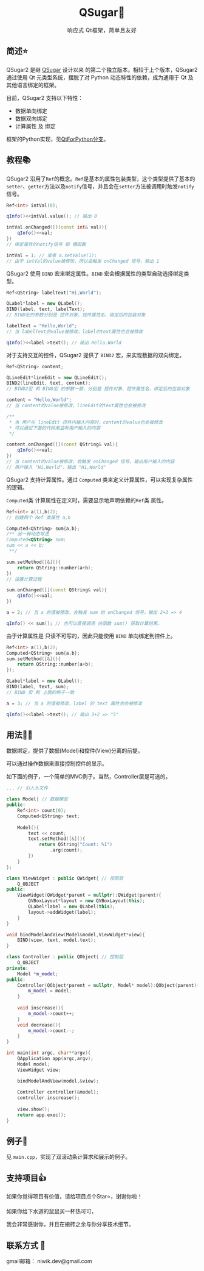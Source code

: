 <link href='https://fonts.googleapis.com/css?family=Noto Sans' rel='stylesheet'>
<link href="
https://cdn.jsdelivr.net/npm/jetbrains-mono@1.0.6/css/jetbrains-mono.min.css
" rel="stylesheet">

<h1 style="text-align: center;">QSugar🌱</h1>

<div style="text-align:center; letter-spacing: 0.05em;">
    响应式 Qt框架，简单且友好
</div>

<h2>
    简述⭐
</h2>

QSugar2 是继 [QSugar](https://github.com/niwik-dev/QSugar) 设计以来 的第二个独立版本。相较于上个版本，QSugar2 通过使用 Qt 元类型系统，摆脱了对 Python 动态特性的依赖，成为通用于 Qt 及其他语言绑定的框架。

目前，QSugar2 支持以下特性：
* 数据单向绑定
* 数据双向绑定
* 计算属性 及 绑定

框架的Python实现，见[QtForPython分支](https://github.com/niwik-dev/QSugar2/tree/QtForPython)。

<h2>
    教程📚
</h2>

QSugar2 沿用了`Ref`的概念。`Ref`是基本的属性包装类型，这个类型提供了基本的`setter`、`getter`方法以及`notify`信号，并且会在`setter`方法被调用时触发`notify`信号。

```c++
Ref<int> intVal(0);

qInfo()<<intVal.value(); // 输出 0

intVal.onChanged([](const int& val)){
    qInfo()<<val;
})
// 绑定属性的notify信号 和 槽函数

intVal = 1; // 或者 a.setValue(1);
// 由于 intVal的value被修改，所以会触发 onChanged 信号，输出 1
```

QSugar2 使用 `BIND` 宏来绑定属性。`BIND` 宏会根据属性的类型自动选择绑定类型。

```c++
Ref<QString> labelText("Hi,World");

QLabel*label = new QLabel();
BIND(label, text, labelText);
// BIND宏的参数分别是 控件对象、控件属性名、绑定后的包装对象

labelText = "Hello,World";
// 当 labelText的value被修改，label的text属性也会被修改

qInfo()<<label->text(); // 输出 Hello,World
```

对于支持交互的控件，QSugar2 提供了 `BIND2` 宏，来实现数据的双向绑定。

```c++
Ref<QString> content;

QLineEdit*lineEdit = new QLineEdit();
BIND2(lineEdit, text, content);
// BIND2宏 和 BIND宏 的参数一致，分别是 控件对象、控件属性名、绑定后的包装对象

content = "Hello,World";
// 当 content的value被修改，lineEdit的text属性也会被修改

/**
 * 当 用户在 lineEdit 控件内输入内容时，content的value也会被修改
 * 可以通过下面的代码来监听用户输入的内容
 */

content.onChanged([](const QString& val){
    qInfo()<<val;
})
// 当 content的value被修改，会触发 onChanged 信号，输出用户输入的内容
// 用户输入 "Hi,World"，输出 "Hi,World"
```

QSugar2 支持计算属性。通过 `Computed` 类来定义计算属性，可以实现复杂属性的逻辑。

`Computed`类 计算属性在定义时，需要显示地声明依赖的`Ref`类 属性。
```c++
Ref<int> a(1),b(2);
// 创建两个 Ref 类属性 a,b

Computed<QString> sum{a,b};
/** 另一种动态写法
Computed<QString> sum;
sum << a << b;
 **/

sum.setMethod([&](){
    return QString::number(a+b);
})
// 设置计算过程

sum.onChanged([](const QString& val){
    qInfo()<<val;
})

a = 2; // 当 a 的值被修改，会触发 sum 的 onChanged 信号，输出 2+2 => 4

qInfo() << sum(); // 也可以直接调用 仿函数 sum() 获取计算结果。
```

由于计算属性是 只读不可写的，因此只能使用 `BIND` 单向绑定到控件上。

```c++
Ref<int> a(1),b(2);
Computed<QString> sum{a,b};
sum.setMethod([&](){
    return QString::number(a+b);
});

QLabel*label = new QLabel();
BIND(label, text, sum);
// BIND 宏 和 上面的例子一致

a = 3; // 当 a 的值被修改，label 的 text 属性也会被修改

qInfo()<<label->text(); // 输出 3+2 => "5"
```

<h2>
    用法👨‍💻
</h2>
数据绑定，提供了数据(Model)和控件(View)分离的前提。

可以通过操作数据来直接控制控件的显示。

如下面的例子，一个简单的MVC例子。当然，Controller层是可选的。

```c++
... // 引入头文件

class Model{ // 数据模型
public:
    Ref<int> count(0);
    Computed<QString> text;
    
    Model(){
        text << count;
        text.setMethod([&](){
            return QString("Count: %1")
                .arg(count);
        })
    }
};

class ViewWidget : public QWidget{ // 视图层
    Q_OBJECT
public:
    ViewWidget(QWidget*parent = nullptr):QWidget(parent){
        QVBoxLayout*layout = new QVBoxLayout(this);
        QLabel*label = new QLabel(this);
        layout->addWidget(label);
    }
}

void bindModelAndView(Model&model,ViewWidget*view){
    BIND(view, text, model.text);
}

class Controller : public QObject{ // 控制层
    Q_OBJECT
private:
    Model *m_model;
public:
    Controller(QObject*parent = nullptr, Model* model):QObject(parent){
        m_model = model;
    }
    
    void inscrease(){
        m_model->count++;
    }
    void decrease(){
        m_model->count--;
    }
}

int main(int argc, char**argv){
    QApplication app(argc,argv);
    Model model;
    ViewWidget view;

    bindModelAndView(model,&view);
    
    Controller controller(&model);
    controller.inscrease();
    
    view.show();
    return app.exec();
}
```

<h2>
    例子📝
</h2>

见 `main.cpp`，实现了双滚动条计算求和展示的例子。

<h2>
    支持项目👍
</h2>

<p>
如果你觉得项目有价值，请给项目点个Star⭐，谢谢你啦！

如果你给下水道的鼠鼠买一杯热可可，

我会非常感谢你，并且在搬砖之余与你分享技术细节。
</p>

<h2>
    联系方式 📧
</h2>

<p>
gmail邮箱： niwik.dev@gmail.com
</p>
